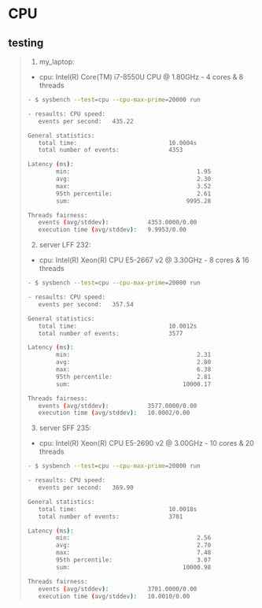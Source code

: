 # CPU

## testing

> 1. my_laptop:
> - cpu: Intel(R) Core(TM) i7-8550U CPU @ 1.80GHz - 4 cores & 8 threads
> ```bash
> - $ sysbench --test=cpu --cpu-max-prime=20000 run
> ```
> ```bash
> - resaults: CPU speed:
>    events per second:   435.22
>
> General statistics:
>    total time:                          10.0004s
>    total number of events:              4353
>
> Latency (ms):
>         min:                                    1.95
>         avg:                                    2.30
>         max:                                    3.52
>         95th percentile:                        2.61
>         sum:                                 9995.28
>
> Threads fairness:
>    events (avg/stddev):           4353.0000/0.00
>    execution time (avg/stddev):   9.9953/0.00
> ```
> 2. server LFF 232:
> - cpu: Intel(R) Xeon(R) CPU E5-2667 v2 @ 3.30GHz - 8 cores & 16 threads
> ```bash
> - $ sysbench --test=cpu --cpu-max-prime=20000 run
> ```
> 
> ```bash
> - resaults: CPU speed:
>    events per second:   357.54
>
> General statistics:
>    total time:                          10.0012s
>    total number of events:              3577
>
> Latency (ms):
>         min:                                    2.31
>         avg:                                    2.80
>         max:                                    6.38
>         95th percentile:                        2.81
>         sum:                                10000.17
>
> Threads fairness:
>    events (avg/stddev):           3577.0000/0.00
>    execution time (avg/stddev):   10.0002/0.00
> ```
> 3. server SFF 235:
> - cpu: Intel(R) Xeon(R) CPU E5-2690 v2 @ 3.00GHz - 10 cores & 20 threads
> ```bash
> - $ sysbench --test=cpu --cpu-max-prime=20000 run
> ```
> 
> ```bash
> - resaults: CPU speed:
>    events per second:   369.90
>
> General statistics:
>    total time:                          10.0018s
>    total number of events:              3701
>
> Latency (ms):
>         min:                                    2.56
>         avg:                                    2.70
>         max:                                    7.48
>         95th percentile:                        3.07
>         sum:                                10000.98
>
> Threads fairness:
>    events (avg/stddev):           3701.0000/0.00
>    execution time (avg/stddev):   10.0010/0.00
> ```